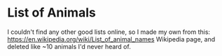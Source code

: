 # List of Animals

I couldn't find any other good lists online, so I made my own from this: https://en.wikipedia.org/wiki/List_of_animal_names Wikipedia page, and deleted like ~10 animals I'd never heard of.
